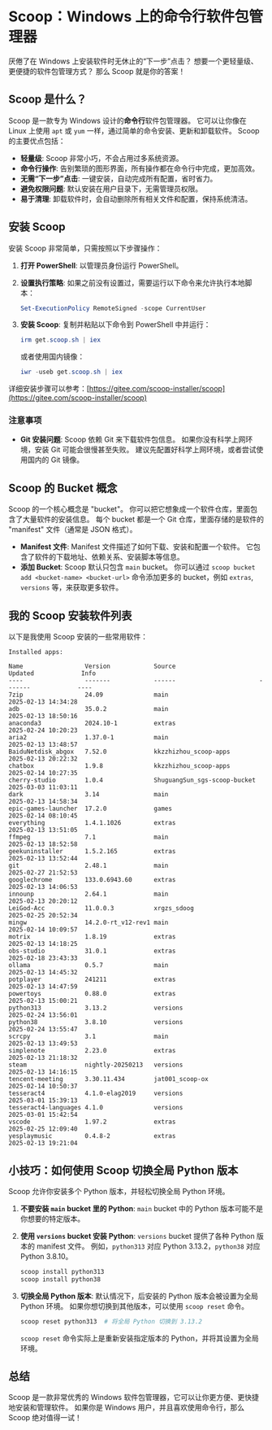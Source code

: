 
# Scoop：Windows 上的命令行软件包管理器

厌倦了在 Windows 上安装软件时无休止的“下一步”点击？ 想要一个更轻量级、更便捷的软件包管理方式？ 那么 Scoop 就是你的答案！

## Scoop 是什么？

Scoop 是一款专为 Windows 设计的**命令行**软件包管理器。 它可以让你像在 Linux 上使用 `apt` 或 `yum` 一样，通过简单的命令安装、更新和卸载软件。 Scoop 的主要优点包括：

*   **轻量级**: Scoop 非常小巧，不会占用过多系统资源。
*   **命令行操作**:  告别繁琐的图形界面，所有操作都在命令行中完成，更加高效。
*   **无需“下一步”点击**:  一键安装，自动完成所有配置，省时省力。
*   **避免权限问题**: 默认安装在用户目录下，无需管理员权限。
*   **易于清理**: 卸载软件时，会自动删除所有相关文件和配置，保持系统清洁。

## 安装 Scoop

安装 Scoop 非常简单，只需按照以下步骤操作：

1.  **打开 PowerShell**: 以管理员身份运行 PowerShell。
2.  **设置执行策略**:  如果之前没有设置过，需要运行以下命令来允许执行本地脚本：

    ```powershell
    Set-ExecutionPolicy RemoteSigned -scope CurrentUser
    ```

3.  **安装 Scoop**: 复制并粘贴以下命令到 PowerShell 中并运行：

    ```powershell
    irm get.scoop.sh | iex
    ```

    或者使用国内镜像：

    ```powershell
    iwr -useb get.scoop.sh | iex
    ```
详细安装步骤可以参考：[https://gitee.com/scoop-installer/scoop](https://gitee.com/scoop-installer/scoop)

### 注意事项

*   **Git 安装问题**:  Scoop 依赖 Git 来下载软件包信息。 如果你没有科学上网环境，安装 Git 可能会很慢甚至失败。  建议先配置好科学上网环境，或者尝试使用国内的 Git 镜像。

## Scoop 的 Bucket 概念

Scoop 的一个核心概念是 "bucket"。  你可以把它想象成一个软件仓库，里面包含了大量软件的安装信息。  每个 bucket 都是一个 Git 仓库，里面存储的是软件的 "manifest" 文件（通常是 JSON 格式）。

*   **Manifest 文件**:  Manifest 文件描述了如何下载、安装和配置一个软件。  它包含了软件的下载地址、依赖关系、安装脚本等信息。
*   **添加 Bucket**:  Scoop 默认只包含 `main` bucket。  你可以通过 `scoop bucket add <bucket-name> <bucket-url>` 命令添加更多的 bucket，例如 `extras`, `versions` 等，来获取更多软件。

## 我的 Scoop 安装软件列表

以下是我使用 Scoop 安装的一些常用软件：

```
Installed apps:

Name                 Version            Source                       Updated             Info
----                 -------            ------                       -------             ----
7zip                 24.09              main                         2025-02-13 14:34:28
adb                  35.0.2             main                         2025-02-13 18:50:16
anaconda3            2024.10-1          extras                       2025-02-24 10:20:23
aria2                1.37.0-1           main                         2025-02-13 13:48:57
BaiduNetdisk_abgox   7.52.0             kkzzhizhou_scoop-apps        2025-02-13 20:22:32
chatbox              1.9.8              kkzzhizhou_scoop-apps        2025-02-14 10:27:35
cherry-studio        1.0.4              ShuguangSun_sgs-scoop-bucket 2025-03-03 11:03:11
dark                 3.14               main                         2025-02-13 14:58:34
epic-games-launcher  17.2.0             games                        2025-02-14 08:10:45
everything           1.4.1.1026         extras                       2025-02-13 13:51:05
ffmpeg               7.1                main                         2025-02-13 18:52:58
geekuninstaller      1.5.2.165          extras                       2025-02-13 13:52:44
git                  2.48.1             main                         2025-02-27 21:52:53
googlechrome         133.0.6943.60      extras                       2025-02-13 14:06:53
innounp              2.64.1             main                         2025-02-13 20:20:12
LeiGod-Acc           11.0.0.3           xrgzs_sdoog                  2025-02-25 20:52:34
mingw                14.2.0-rt_v12-rev1 main                         2025-02-14 10:09:57
motrix               1.8.19             extras                       2025-02-13 14:18:25
obs-studio           31.0.1             extras                       2025-02-18 23:43:33
ollama               0.5.7              main                         2025-02-13 14:45:32
potplayer            241211             extras                       2025-02-13 14:47:59
powertoys            0.88.0             extras                       2025-02-13 15:00:21
python313            3.13.2             versions                     2025-02-24 13:56:01
python38             3.8.10             versions                     2025-02-24 13:55:47
scrcpy               3.1                main                         2025-02-13 13:49:53
simplenote           2.23.0             extras                       2025-02-13 21:18:32
steam                nightly-20250213   versions                     2025-02-13 14:16:15
tencent-meeting      3.30.11.434        jat001_scoop-ox              2025-02-14 10:50:37
tesseract4           4.1.0-elag2019     versions                     2025-03-01 15:39:13
tesseract4-languages 4.1.0              versions                     2025-03-01 15:42:54
vscode               1.97.2             extras                       2025-02-25 12:09:40
yesplaymusic         0.4.8-2            extras                       2025-02-13 19:21:04
```

## 小技巧：如何使用 Scoop 切换全局 Python 版本

Scoop 允许你安装多个 Python 版本，并轻松切换全局 Python 环境。

1.  **不要安装 `main` bucket 里的 Python**:  `main` bucket 中的 Python 版本可能不是你想要的特定版本。
2.  **使用 `versions` bucket 安装 Python**:  `versions` bucket 提供了各种 Python 版本的 manifest 文件。 例如，`python313` 对应 Python 3.13.2，`python38` 对应 Python 3.8.10。

    ```powershell
    scoop install python313
    scoop install python38
    ```

3.  **切换全局 Python 版本**:  默认情况下，后安装的 Python 版本会被设置为全局 Python 环境。  如果你想切换到其他版本，可以使用 `scoop reset` 命令。

    ```powershell
    scoop reset python313  # 将全局 Python 切换到 3.13.2
    ```

    `scoop reset` 命令实际上是重新安装指定版本的 Python，并将其设置为全局环境。

## 总结

Scoop 是一款非常优秀的 Windows 软件包管理器，它可以让你更方便、更快捷地安装和管理软件。  如果你是 Windows 用户，并且喜欢使用命令行，那么 Scoop 绝对值得一试！
